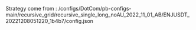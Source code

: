 Strategy come from : /configs/DotCom/pb-configs-main/recursive_grid/recursive_single_long_noAU_2022_11_01_AB/ENJUSDT_20221208051220_1b4b7/config.json